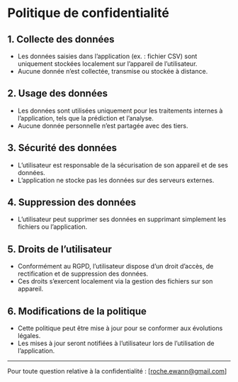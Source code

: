 # Politique de confidentialité

## 1. Collecte des données

- Les données saisies dans l’application (ex. : fichier CSV) sont uniquement stockées localement sur l’appareil de l’utilisateur.
- Aucune donnée n’est collectée, transmise ou stockée à distance.

## 2. Usage des données

- Les données sont utilisées uniquement pour les traitements internes à l’application, tels que la prédiction et l’analyse.
- Aucune donnée personnelle n’est partagée avec des tiers.

## 3. Sécurité des données

- L’utilisateur est responsable de la sécurisation de son appareil et de ses données.
- L’application ne stocke pas les données sur des serveurs externes.

## 4. Suppression des données

- L’utilisateur peut supprimer ses données en supprimant simplement les fichiers ou l’application.

## 5. Droits de l’utilisateur

- Conformément au RGPD, l’utilisateur dispose d’un droit d’accès, de rectification et de suppression des données.
- Ces droits s’exercent localement via la gestion des fichiers sur son appareil.

## 6. Modifications de la politique

- Cette politique peut être mise à jour pour se conformer aux évolutions légales.
- Les mises à jour seront notifiées à l’utilisateur lors de l’utilisation de l’application.

---

Pour toute question relative à la confidentialité : [roche.ewann@gmail.com]
